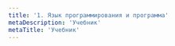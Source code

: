 ```yaml
---
title: '1. Язык программирования и программа'
metaDescription: 'Учебник'
metaTitle: 'Учебник'
---
```

